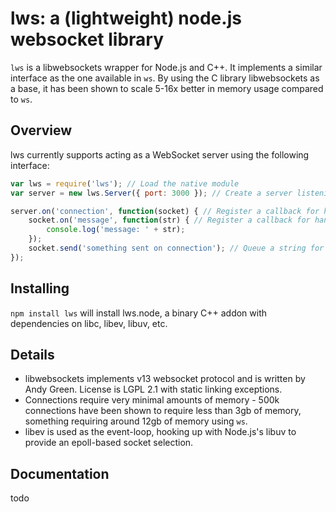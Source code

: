 # lws: a (lightweight) node.js websocket library 
```lws``` is a libwebsockets wrapper for Node.js and C++. It implements a similar interface as the one available in ```ws```.
By using the C library libwebsockets as a base, it has been shown to scale 5-16x better in memory usage compared to ```ws```.

## Overview
lws currently supports acting as a WebSocket server using the following interface:
```javascript
var lws = require('lws'); // Load the native module
var server = new lws.Server({ port: 3000 }); // Create a server listening to port 3000

server.on('connection', function(socket) { // Register a callback for handling established connections
    socket.on('message', function(str) { // Register a callback for handling received messages
        console.log('message: ' + str);
    });
    socket.send('something sent on connection'); // Queue a string for transfer
});

```
## Installing
```npm install lws``` will install lws.node, a binary C++ addon with dependencies on libc, libev, libuv, etc.

## Details
* libwebsockets implements v13 websocket protocol and is written by Andy Green. License is LGPL 2.1 with static linking exceptions.
* Connections require very minimal amounts of memory - 500k connections have been shown to require less than 3gb of memory, something requiring around 12gb of memory using ```ws```.
* libev is used as the event-loop, hooking up with Node.js's libuv to provide an epoll-based socket selection.

## Documentation
todo
